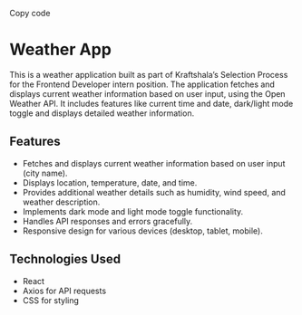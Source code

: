 Copy code

# Weather App

This is a weather application built as part of Kraftshala’s Selection Process for the Frontend Developer intern position. The application fetches and displays current weather information based on user input, using the Open Weather API. It includes features like current time and date, dark/light mode toggle and displays detailed weather information.

## Features

- Fetches and displays current weather information based on user input (city name).
- Displays location, temperature, date, and time.
- Provides additional weather details such as humidity, wind speed, and weather description.
- Implements dark mode and light mode toggle functionality.
- Handles API responses and errors gracefully.
- Responsive design for various devices (desktop, tablet, mobile).

## Technologies Used

- React
- Axios for API requests
- CSS for styling
